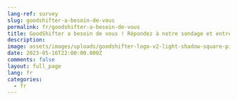 ```yaml
---
lang-ref: survey
slug: goodshifter-a-besoin-de-vous
permalink: fr/goodshifter-a-besoin-de-vous
title: GoodShifter a besoin de vous ! Répondez à notre sondage et entrez dans le GoodShifter Club !
description: 
image: assets/images/uploads/goodshifter-logo-v2-light-shadow-square-pink.png
date: 2023-05-16T22:00:00.000Z
comments: false
layout: full_page
lang: fr
categories:
  - fr
---
```


<iframe data-tally-src="https://tally.so/embed/nGK6QO?alignLeft=1&dynamicHeight=1" loading="lazy" width="100%" height="1000" frameborder="0" marginheight="0" marginwidth="0" title="GoodShifter [FR]"></iframe><script>var d=document,w="https://tally.so/widgets/embed.js",v=function(){"undefined"!=typeof Tally?Tally.loadEmbeds():d.querySelectorAll("iframe[data-tally-src]:not([src])").forEach((function(e){e.src=e.dataset.tallySrc}))};if("undefined"!=typeof Tally)v();else if(d.querySelector('script[src="'+w+'"]')==null){var s=d.createElement("script");s.src=w,s.onload=v,s.onerror=v,d.body.appendChild(s);}</script>


